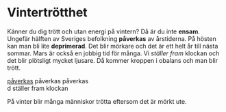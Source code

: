 # Vintertrötthet

Känner du dig trött och utan energi på vintern? Då är du inte **ensam**. Ungefär hälften av Sveriges befolkning **påverkas** av årstiderna. På hösten kan man bli lite **deprimerad**. Det blir mörkare och det är ett helt år till nästa sommar. Mars är också en jobbig tid för många. Vi *ställer fram* klockan och det blir plötsligt mycket ljusare. Då kommer kroppen i obalans och man blir trött.

[påverkas](https://sv.wiktionary.org/wiki/p%C3%A5verka#Verb) påverkas påverkas  
d
ställer fram klockan  

På vinter blir många människor trötta eftersom det är mörkt ute.
<!--stackedit_data:
eyJoaXN0b3J5IjpbLTE1NzkyOTIwOTQsLTEyMjEwMTgyNDAsLT
U5MTk0NjA2NV19
-->